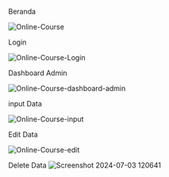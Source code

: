 
Beranda 

![Online-Course](https://github.com/HAAAKIEEE/test-intership-project-digitaliz/assets/127640985/ef25f1f2-075f-4239-bd4d-844fee2d0305)




Login


![Online-Course-Login](https://github.com/HAAAKIEEE/test-intership-project-digitaliz/assets/127640985/6f5cce01-be84-40c6-a1d8-d19cbc380661)


Dashboard Admin



![Online-Course-dashboard-admin](https://github.com/HAAAKIEEE/test-intership-project-digitaliz/assets/127640985/da54fbbf-b884-4167-84e7-3fc20ea3828a)


input Data


![Online-Course-input](https://github.com/HAAAKIEEE/test-intership-project-digitaliz/assets/127640985/81e8638c-ee9e-4182-a3be-8747d541e24b)



Edit Data

![Online-Course-edit](https://github.com/HAAAKIEEE/test-intership-project-digitaliz/assets/127640985/20063818-3544-4f18-8b21-b626d109dc71)




Delete Data
![Screenshot 2024-07-03 120641](https://github.com/HAAAKIEEE/test-intership-project-digitaliz/assets/127640985/c9b3fbc3-c85e-4cff-925e-58d2dafe33cd)







